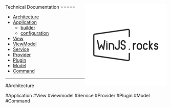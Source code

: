 <img align="right" src="logos/WinJS.rocks-256x256.png">
Technical Documentation
=====

- [Architecture](#architecture)
- [Application](#application)
  - [builder](#builder)
  - [configuration](#configuration)
- [View](#view)
- [ViewModel](#viewmodel)
- [Service](#service)
- [Provider](#provider)
- [Plugin](#plugin)
- [Model](#model)
- [Command](#command)

----
#Architecture

#Application
#View
#viewmodel
#Service
#Provider
#Plugin
#Model
#Command
